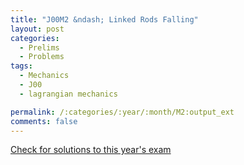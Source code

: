 ```yaml
---
title: "J00M2 &ndash; Linked Rods Falling"
layout: post
categories:
  - Prelims
  - Problems
tags:
  - Mechanics
  - J00
  - lagrangian mechanics

permalink: /:categories/:year/:month/M2:output_ext
comments: false
---
```

<object data="2000J2M.pdf" type="application/pdf" width="100%" height="500"></object>
<div class="message"><a href='https://princetonprelim.com/prelim/4/'>Check for solutions to this year's exam</a></div>